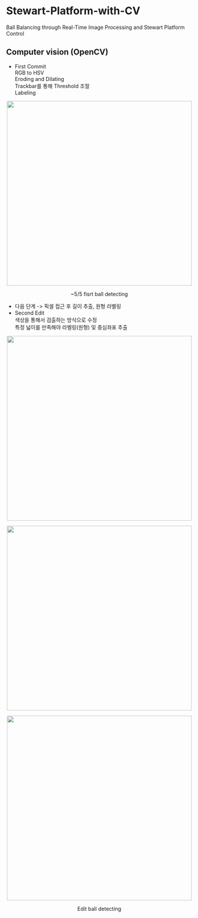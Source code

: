 # Stewart-Platform-with-CV
Ball Balancing through Real-Time Image Processing and Stewart Platform Control

## Computer vision (OpenCV)
- First Commit  
RGB to HSV  
Eroding and Dilating  
Trackbar를 통해 Threshold 조절  
Labeling
<p align="center"><img src="https://user-images.githubusercontent.com/72693388/117032049-237d7680-ad3c-11eb-81bc-1a64d069b721.png" width="500px"></p>  
<p align="center"> ~5/5 fisrt ball detecting </p>  

- 다음 단계 -> 픽셀 접근 후 길이 추출, 원형 라벨링  
- Second Edit  
색상을 통해서 검출하는 방식으로 수정  
특정 넓이를 만족해야 라벨링(원형) 및 중심좌표 추출  
<p align="center"><img src="https://user-images.githubusercontent.com/72693388/123237389-9b844380-d518-11eb-8eeb-095a71b51d44.png" width="500px"></p>  
<p align="center"><img src="https://user-images.githubusercontent.com/72693388/123237734-e30acf80-d518-11eb-85ae-fb0fd271cb8d.png" width="500px"></p>  
<p align="center"><img src="https://user-images.githubusercontent.com/72693388/123237940-0f265080-d519-11eb-8f75-b5925c4e894a.png" width="500px"></p>  
<p align="center"> Edit ball detecting </p>  

